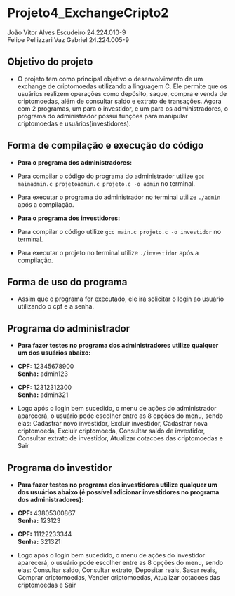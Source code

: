 
# Projeto4_ExchangeCripto2

João Vitor Alves Escudeiro 24.224.010-9 \
Felipe Pellizzari Vaz Gabriel 24.224.005-9

## Objetivo do projeto

- O projeto tem como principal objetivo o desenvolvimento de um exchange de criptomoedas utilizando a linguagem C. Ele permite que os usuários realizem operações como depósito, saque, compra e venda de criptomoedas, além de consultar saldo e extrato de transações. Agora com 2 programas, um para o investidor, e um para os administradores, o programa do administrador possui funções para manipular criptomoedas e usuários(investidores).


## Forma de compilação e execução do código

- **Para o programa dos administradores:**
- Para compilar o código do programa do administrador utilize ```gcc mainadmin.c projetoadmin.c projeto.c -o admin``` no terminal.

- Para executar o programa do administrador no terminal utilize ```./admin``` após a compilação.

- **Para o programa dos investidores:**
- Para compilar o código utilize ```gcc main.c projeto.c -o investidor``` no terminal.

- Para executar o projeto no terminal utilize ```./investidor``` após a compilação.


## Forma de uso do programa

- Assim que o programa for executado, ele irá solicitar o login ao usuário utilizando o cpf e a senha.

## Programa do administrador
- **Para fazer testes no programa dos administradores utilize qualquer um dos usuários abaixo:**
- **CPF:** 12345678900  
  **Senha:** admin123

- **CPF:** 12312312300  
  **Senha:** admin321

- Logo após o login bem sucedido, o menu de ações do administrador aparecerá, o usuário pode escolher entre as 8 opções do menu, sendo elas: Cadastrar novo investidor, Excluir investidor, Cadastrar nova criptomoeda, Excluir criptomoeda, Consultar saldo de investidor, Consultar extrato de investidor, Atualizar cotacoes das criptomoedas e Sair


## Programa do investidor
- **Para fazer testes no programa dos investidores utilize qualquer um dos usuários abaixo (é possível adicionar investidores no programa dos administradores):**
- **CPF:** 43805300867  
  **Senha:** 123123

- **CPF:** 11122233344  
  **Senha:** 321321

- Logo após o login bem sucedido, o menu de ações do investidor aparecerá, o usuário pode escolher entre as 8 opções do menu, sendo elas: Consultar saldo, Consultar extrato, Depositar reais, Sacar reais, Comprar criptomoedas, Vender criptomoedas, Atualizar cotacoes das criptomoedas e Sair